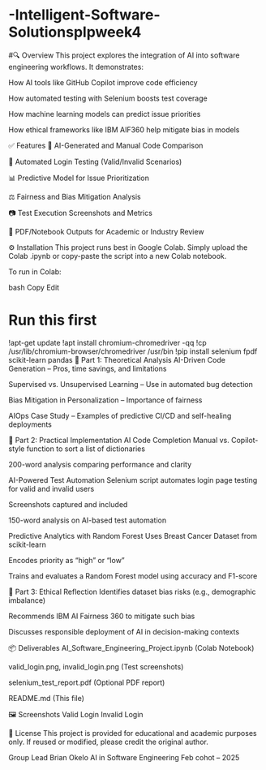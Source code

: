 # -Intelligent-Software-Solutionsplpweek4

#🔍 Overview
This project explores the integration of AI into software engineering workflows. It demonstrates:

How AI tools like GitHub Copilot improve code efficiency

How automated testing with Selenium boosts test coverage

How machine learning models can predict issue priorities

How ethical frameworks like IBM AIF360 help mitigate bias in models

✅ Features
🧠 AI-Generated and Manual Code Comparison

🧪 Automated Login Testing (Valid/Invalid Scenarios)

📊 Predictive Model for Issue Prioritization

⚖️ Fairness and Bias Mitigation Analysis

📷 Test Execution Screenshots and Metrics

📄 PDF/Notebook Outputs for Academic or Industry Review

⚙️ Installation
This project runs best in Google Colab. Simply upload the Colab .ipynb or copy-paste the script into a new Colab notebook.

To run in Colab:

bash
Copy
Edit
# Run this first
!apt-get update
!apt install chromium-chromedriver -qq
!cp /usr/lib/chromium-browser/chromedriver /usr/bin
!pip install selenium fpdf scikit-learn pandas
🧠 Part 1: Theoretical Analysis
AI-Driven Code Generation – Pros, time savings, and limitations

Supervised vs. Unsupervised Learning – Use in automated bug detection

Bias Mitigation in Personalization – Importance of fairness

AIOps Case Study – Examples of predictive CI/CD and self-healing deployments

🚀 Part 2: Practical Implementation
AI Code Completion
Manual vs. Copilot-style function to sort a list of dictionaries

200-word analysis comparing performance and clarity

AI-Powered Test Automation
Selenium script automates login page testing for valid and invalid users

Screenshots captured and included

150-word analysis on AI-based test automation

Predictive Analytics with Random Forest
Uses Breast Cancer Dataset from scikit-learn

Encodes priority as “high” or “low”

Trains and evaluates a Random Forest model using accuracy and F1-score

🧭 Part 3: Ethical Reflection
Identifies dataset bias risks (e.g., demographic imbalance)

Recommends IBM AI Fairness 360 to mitigate such bias

Discusses responsible deployment of AI in decision-making contexts

📦 Deliverables
AI_Software_Engineering_Project.ipynb (Colab Notebook)

valid_login.png, invalid_login.png (Test screenshots)

selenium_test_report.pdf (Optional PDF report)

README.md (This file)

🖼️ Screenshots
Valid Login	Invalid Login
	

📜 License
This project is provided for educational and academic purposes only. If reused or modified, please credit the original author.

Group Lead
Brian Okelo
AI in Software Engineering Feb cohot – 2025
